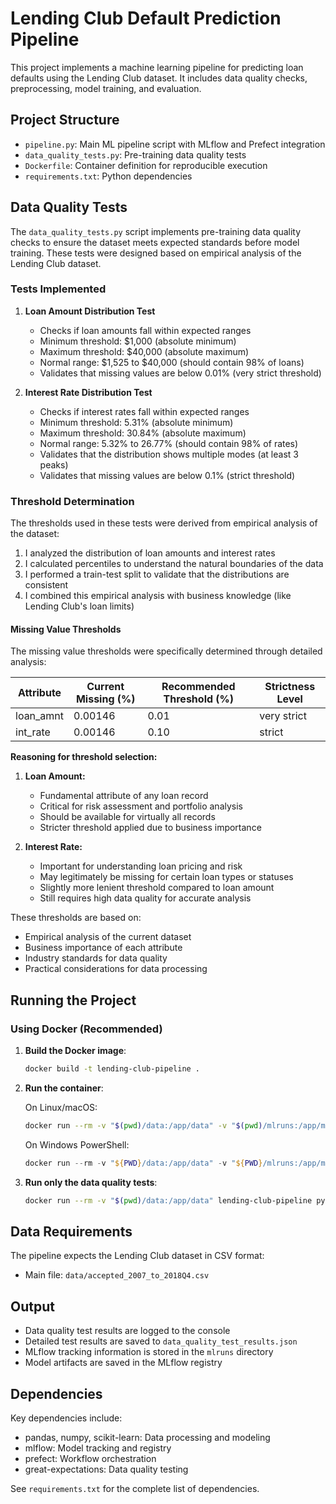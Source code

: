 # Lending Club Default Prediction Pipeline

This project implements a machine learning pipeline for predicting loan defaults using the Lending Club dataset. It includes data quality checks, preprocessing, model training, and evaluation.

## Project Structure

- `pipeline.py`: Main ML pipeline script with MLflow and Prefect integration
- `data_quality_tests.py`: Pre-training data quality tests
- `Dockerfile`: Container definition for reproducible execution
- `requirements.txt`: Python dependencies

## Data Quality Tests

The `data_quality_tests.py` script implements pre-training data quality checks to ensure the dataset meets expected standards before model training. These tests were designed based on empirical analysis of the Lending Club dataset.

### Tests Implemented

1. **Loan Amount Distribution Test**
   - Checks if loan amounts fall within expected ranges
   - Minimum threshold: $1,000 (absolute minimum)
   - Maximum threshold: $40,000 (absolute maximum)
   - Normal range: $1,525 to $40,000 (should contain 98% of loans)
   - Validates that missing values are below 0.01% (very strict threshold)

2. **Interest Rate Distribution Test**
   - Checks if interest rates fall within expected ranges
   - Minimum threshold: 5.31% (absolute minimum)
   - Maximum threshold: 30.84% (absolute maximum)
   - Normal range: 5.32% to 26.77% (should contain 98% of rates)
   - Validates that the distribution shows multiple modes (at least 3 peaks)
   - Validates that missing values are below 0.1% (strict threshold)

### Threshold Determination

The thresholds used in these tests were derived from empirical analysis of the dataset:

1. I analyzed the distribution of loan amounts and interest rates
2. I calculated percentiles to understand the natural boundaries of the data
3. I performed a train-test split to validate that the distributions are consistent
4. I combined this empirical analysis with business knowledge (like Lending Club's loan limits)

#### Missing Value Thresholds

The missing value thresholds were specifically determined through detailed analysis:

| Attribute | Current Missing (%) | Recommended Threshold (%) | Strictness Level |
|-----------|---------------------|---------------------------|------------------|
| loan_amnt | 0.00146             | 0.01                      | very strict      |
| int_rate  | 0.00146             | 0.10                      | strict           |

**Reasoning for threshold selection:**

1. **Loan Amount:**
   - Fundamental attribute of any loan record
   - Critical for risk assessment and portfolio analysis
   - Should be available for virtually all records
   - Stricter threshold applied due to business importance

2. **Interest Rate:**
   - Important for understanding loan pricing and risk
   - May legitimately be missing for certain loan types or statuses
   - Slightly more lenient threshold compared to loan amount
   - Still requires high data quality for accurate analysis

These thresholds are based on:
- Empirical analysis of the current dataset
- Business importance of each attribute
- Industry standards for data quality
- Practical considerations for data processing

## Running the Project

### Using Docker (Recommended)

1. **Build the Docker image**:
   ```bash
   docker build -t lending-club-pipeline .
   ```

2. **Run the container**:
   
   On Linux/macOS:
   ```bash
   docker run --rm -v "$(pwd)/data:/app/data" -v "$(pwd)/mlruns:/app/mlruns" lending-club-pipeline
   ```
   
   On Windows PowerShell:
   ```powershell
   docker run --rm -v "${PWD}/data:/app/data" -v "${PWD}/mlruns:/app/mlruns" lending-club-pipeline
   ```

3. **Run only the data quality tests**:
   ```bash
   docker run --rm -v "$(pwd)/data:/app/data" lending-club-pipeline python data_quality_tests.py
   ```

## Data Requirements

The pipeline expects the Lending Club dataset in CSV format:
- Main file: `data/accepted_2007_to_2018Q4.csv`

## Output

- Data quality test results are logged to the console
- Detailed test results are saved to `data_quality_test_results.json`
- MLflow tracking information is stored in the `mlruns` directory
- Model artifacts are saved in the MLflow registry

## Dependencies

Key dependencies include:
- pandas, numpy, scikit-learn: Data processing and modeling
- mlflow: Model tracking and registry
- prefect: Workflow orchestration
- great-expectations: Data quality testing

See `requirements.txt` for the complete list of dependencies.